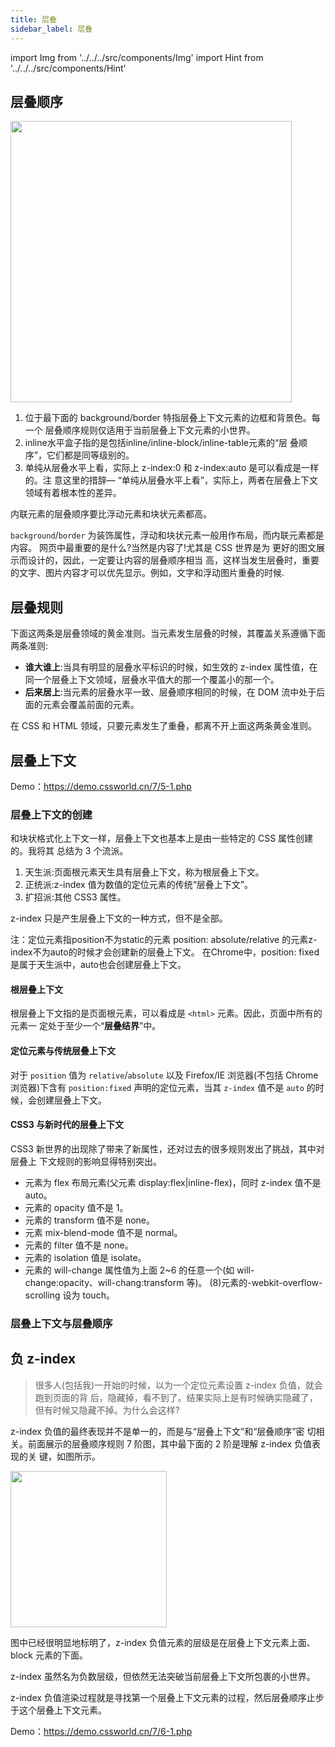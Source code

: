 ```yaml
---
title: 层叠
sidebar_label: 层叠
---
```


import Img from '../../../src/components/Img'
import Hint from '../../../src/components/Hint'

## 层叠顺序

<Img width="450" align="center" legend="图: 层叠顺序类型标注" src='https://cosmos-x.oss-cn-hangzhou.aliyuncs.com/page228image27822112.jpg'/>

1. 位于最下面的 background/border 特指层叠上下文元素的边框和背景色。每一个 层叠顺序规则仅适用于当前层叠上下文元素的小世界。
1. inline水平盒子指的是包括inline/inline-block/inline-table元素的“层 叠顺序”，它们都是同等级别的。
1. 单纯从层叠水平上看，实际上 z-index:0 和 z-index:auto 是可以看成是一样的。注 意这里的措辞— “单纯从层叠水平上看”，实际上，两者在层叠上下文领域有着根本性的差异。

<Hint type="warning">内联元素的层叠顺序要比浮动元素和块状元素都高。</Hint>

`background`/`border` 为装饰属性，浮动和块状元素一般用作布局，而内联元素都是内容。 网页中最重要的是什么?当然是内容了!尤其是 CSS 世界是为 更好的图文展示而设计的，因此，一定要让内容的层叠顺序相当 高，这样当发生层叠时，重要的文字、图片内容才可以优先显示。例如，文字和浮动图片重叠的时候.

## 层叠规则

下面这两条是层叠领域的黄金准则。当元素发生层叠的时候，其覆盖关系遵循下面两条准则:

- **谁大谁上**:当具有明显的层叠水平标识的时候，如生效的 z-index 属性值，在同一个层叠上下文领域，层叠水平值大的那一个覆盖小的那一个。
- **后来居上**:当元素的层叠水平一致、层叠顺序相同的时候，在 DOM 流中处于后面的元素会覆盖前面的元素。

在 CSS 和 HTML 领域，只要元素发生了重叠，都离不开上面这两条黄金准则。

## 层叠上下文

Demo：https://demo.cssworld.cn/7/5-1.php

### 层叠上下文的创建

和块状格式化上下文一样，层叠上下文也基本上是由一些特定的 CSS 属性创建的。我将其 总结为 3 个流派。

1. 天生派:页面根元素天生具有层叠上下文，称为根层叠上下文。
2. 正统派:z-index 值为数值的定位元素的传统“层叠上下文”。
3. 扩招派:其他 CSS3 属性。

<Hint type="tip">z-index 只是产生层叠上下文的一种方式，但不是全部。</Hint>

注：定位元素指position不为static的元素
position: absolute/relative 的元素z-index不为auto的时候才会创建新的层叠上下文。
在Chrome中，position: fixed是属于天生派中，auto也会创建层叠上下文。

#### 根层叠上下文

根层叠上下文指的是页面根元素，可以看成是 `<html>` 元素。因此，页面中所有的元素一 定处于至少一个“**层叠结界**”中。

#### 定位元素与传统层叠上下文

对于 `position` 值为 `relative`/`absolute` 以及 Firefox/IE 浏览器(不包括 Chrome 浏览器)下含有 `position:fixed` 声明的定位元素，当其 `z-index` 值不是 `auto` 的时候，会创建层叠上下文。

#### CSS3 与新时代的层叠上下文

CSS3 新世界的出现除了带来了新属性，还对过去的很多规则发出了挑战，其中对层叠上 下文规则的影响显得特别突出。

- 元素为 flex 布局元素(父元素 display:flex|inline-flex)，同时 z-index 值不是 auto。
- 元素的 opacity 值不是 1。
- 元素的 transform 值不是 none。
- 元素 mix-blend-mode 值不是 normal。
- 元素的 filter 值不是 none。
- 元素的 isolation 值是 isolate。
- 元素的 will-change 属性值为上面 2~6 的任意一个(如 will-change:opacity、will-chang:transform 等)。 (8)元素的-webkit-overflow-scrolling 设为 touch。

### 层叠上下文与层叠顺序

## 负 z-index

> 很多人(包括我)一开始的时候，以为一个定位元素设置 z-index 负值，就会跑到页面的背 后，隐藏掉，看不到了。结果实际上是有时候确实隐藏了，但有时候又隐藏不掉。为什么会这样?

z-index 负值的最终表现并不是单一的，而是与“层叠上下文”和“层叠顺序”密 切相关。前面展示的层叠顺序规则 7 阶图，其中最下面的 2 阶是理解 z-index 负值表现的关
键，如图所示。

<Img width="250" align="center" legend="图: “层叠顺序”最底层 2 阶" src='https://cosmos-x.oss-cn-hangzhou.aliyuncs.com/page234image27324608.jpg'/>

图中已经很明显地标明了，z-index 负值元素的层级是在层叠上下文元素上面、block 元素的下面。

<Hint type="tip">z-index 虽然名为负数层级，但依然无法突破当前层叠上下文所包裹的小世界。</Hint>


<Hint type="tip">z-index 负值渲染过程就是寻找第一个层叠上下文元素的过程，然后层叠顺序止步于这个层叠上下文元素。</Hint>

Demo：https://demo.cssworld.cn/7/6-1.php
